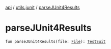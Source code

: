 [api](../index.md) / [utils.junit](index.md) / [parseJUnit4Results](./parse-j-unit4-results.md)

# parseJUnit4Results

`fun parseJUnit4Results(file: `[`File`](https://docs.oracle.com/javase/6/docs/api/java/io/File.html)`): `[`TestSuit`](-test-suit/index.md)